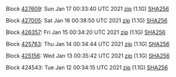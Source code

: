 Block [427609](https://testnet-insight.dashevo.org/insight/block/0000001b7de991b73da5d6a12f03d882b61b2936854ff21d71e2365e90a6c9eb): Sun Jan 17 00:33:40 UTC 2021 [zip](https://dash-bootstrap.ams3.digitaloceanspaces.com/testnet/2021-01-17/bootstrap.dat.zip) (1.1G) [SHA256](https://dash-bootstrap.ams3.digitaloceanspaces.com/testnet/2021-01-17/sha256.txt)

Block [427005](https://testnet-insight.dashevo.org/insight/block/0000011730a533ddb62b53179a56d8fee3e5f195c3d30ffcba35b9a16bc1b7a7): Sat Jan 16 00:38:50 UTC 2021 [zip](https://dash-bootstrap.ams3.digitaloceanspaces.com/testnet/2021-01-16/bootstrap.dat.zip) (1.1G) [SHA256](https://dash-bootstrap.ams3.digitaloceanspaces.com/testnet/2021-01-16/sha256.txt)

Block [426357](https://testnet-insight.dashevo.org/insight/block/000000be80fe29c9faa51e64839a18a8a9500ad7d85f8b41b009abb79399457b): Fri Jan 15 00:34:20 UTC 2021 [zip](https://dash-bootstrap.ams3.digitaloceanspaces.com/testnet/2021-01-15/bootstrap.dat.zip) (1.1G) [SHA256](https://dash-bootstrap.ams3.digitaloceanspaces.com/testnet/2021-01-15/sha256.txt)

Block [425763](https://testnet-insight.dashevo.org/insight/block/0000023727269d605859df1bde7b24b6d2304dc04c520ae9d8c38bfb35a14475): Thu Jan 14 00:34:44 UTC 2021 [zip](https://dash-bootstrap.ams3.digitaloceanspaces.com/testnet/2021-01-14/bootstrap.dat.zip) (1.1G) [SHA256](https://dash-bootstrap.ams3.digitaloceanspaces.com/testnet/2021-01-14/sha256.txt)

Block [425156](https://testnet-insight.dashevo.org/insight/block/0000004be01556f1b1b3bea46bebf1e517139d224186374b97a030d0cabcdd24): Wed Jan 13 00:35:42 UTC 2021 [zip](https://dash-bootstrap.ams3.digitaloceanspaces.com/testnet/2021-01-13/bootstrap.dat.zip) (1.1G) [SHA256](https://dash-bootstrap.ams3.digitaloceanspaces.com/testnet/2021-01-13/sha256.txt)

Block 424543: Tue Jan 12 00:34:15 UTC 2021 [zip](https://dash-bootstrap.ams3.digitaloceanspaces.com/testnet/2021-01-12/bootstrap.dat.zip) (1.1G) [SHA256](https://dash-bootstrap.ams3.digitaloceanspaces.com/testnet/2021-01-12/sha256.txt)
